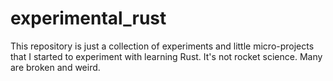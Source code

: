 # experimental_rust

This repository is just a collection of experiments and little micro-projects that I started to experiment with learning Rust. It's not rocket science. Many are broken and weird.
